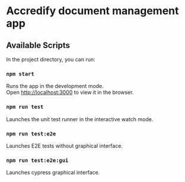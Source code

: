 # Accredify document management app

## Available Scripts

In the project directory, you can run:

### `npm start`

Runs the app in the development mode.\
Open [http://localhost:3000](http://localhost:3000) to view it in the browser.

### `npm run test`

Launches the unit test runner in the interactive watch mode.

### `npm run test:e2e`

Launches E2E tests without graphical interface.

### `npm run test:e2e:gui`

Launches cypress graphical interface.
